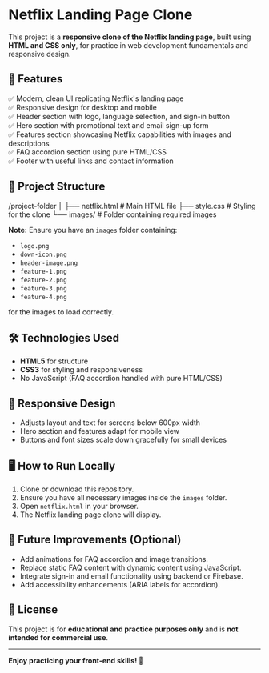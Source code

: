 # Netflix Landing Page Clone

This project is a **responsive clone of the Netflix landing page**, built using **HTML and CSS only**, for practice in web development fundamentals and responsive design.

## 🚀 Features

✅ Modern, clean UI replicating Netflix's landing page  
✅ Responsive design for desktop and mobile  
✅ Header section with logo, language selection, and sign-in button  
✅ Hero section with promotional text and email sign-up form  
✅ Features section showcasing Netflix capabilities with images and descriptions  
✅ FAQ accordion section using pure HTML/CSS  
✅ Footer with useful links and contact information

## 📂 Project Structure
/project-folder
│
├── netflix.html # Main HTML file
├── style.css # Styling for the clone
└── images/ # Folder containing required images

**Note:** Ensure you have an `images` folder containing:
- `logo.png`
- `down-icon.png`
- `header-image.png`
- `feature-1.png`
- `feature-2.png`
- `feature-3.png`
- `feature-4.png`

for the images to load correctly.

## 🛠️ Technologies Used

- **HTML5** for structure
- **CSS3** for styling and responsiveness
- No JavaScript (FAQ accordion handled with pure HTML/CSS)

## 📱 Responsive Design

- Adjusts layout and text for screens below 600px width
- Hero section and features adapt for mobile view
- Buttons and font sizes scale down gracefully for small devices

## 🖥️ How to Run Locally

1. Clone or download this repository.
2. Ensure you have all necessary images inside the `images` folder.
3. Open `netflix.html` in your browser.
4. The Netflix landing page clone will display.

## 🚧 Future Improvements (Optional)

- Add animations for FAQ accordion and image transitions.
- Replace static FAQ content with dynamic content using JavaScript.
- Integrate sign-in and email functionality using backend or Firebase.
- Add accessibility enhancements (ARIA labels for accordion).

## 📄 License

This project is for **educational and practice purposes only** and is **not intended for commercial use**.

---

**Enjoy practicing your front-end skills! 🎉**


